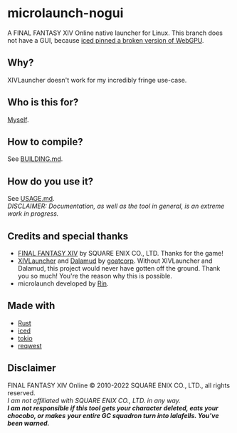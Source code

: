# microlaunch-nogui
A FINAL FANTASY XIV Online native launcher for Linux.
This branch does not have a GUI, because [iced pinned a broken version of WebGPU](https://twitter.com/lostkagamine/status/1641934661566840833).

## Why?
XIVLauncher doesn't work for my incredibly fringe use-case.

## Who is this for?
[Myself](https://kagamine-r.in).

## How to compile?
See [BUILDING.md](/BUILDING.md).

## How do you use it?
See [USAGE.md](/USAGE.md).  
*DISCLAIMER: Documentation, as well as the tool in general, is an extreme work in progress.*

## Credits and special thanks
- [FINAL FANTASY XIV](https://finalfantasyxiv.com) by SQUARE ENIX CO., LTD. Thanks for the game!
- [XIVLauncher](https://github.com/goatcorp/FFXIVQuickLauncher) and [Dalamud](https://github.com/goatcorp/Dalamud) by [goatcorp](https://github.com/goatcorp). Without XIVLauncher and Dalamud, this project would never have gotten off the ground. Thank you so much! You're the reason why this is possible.
- microlaunch developed by [Rin](https://twitter.com/lostkagamine).

## Made with
- [Rust](https://rust-lang.org)
- [iced](https://iced.rs)
- [tokio](https://tokio.rs)
- [reqwest](https://docs.rs/reqwest)

## Disclaimer
FINAL FANTASY XIV Online © 2010-2022 SQUARE ENIX CO., LTD., all rights reserved.  
*I am not affiliated with SQUARE ENIX CO., LTD. in any way.*  
***I am not responsible if this tool gets your character deleted, eats your chocobo, or makes***
***your entire GC squadron turn into lalafells. You've been warned.***
